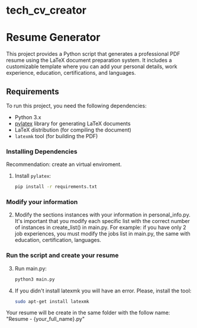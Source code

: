 # tech_cv_creator

# Resume Generator

This project provides a Python script that generates a professional PDF resume using the LaTeX document preparation system. It includes a customizable template where you can add your personal details, work experience, education, certifications, and languages.

## Requirements

To run this project, you need the following dependencies:

- Python 3.x
- [pylatex](https://github.com/JelteF/PyLaTeX) library for generating LaTeX documents
- LaTeX distribution (for compiling the document)
- `latexmk` tool (for building the PDF)

### Installing Dependencies

Recommendation: create an virtual enviroment.

1. Install `pylatex`:
   ```bash
   pip install -r requirements.txt
   ```
### Modify your information

2. Modify the sections instances with your information in personal_info.py. It's important that you modify each specific list with the correct number of instances in create_list() in main.py. For example: if you have only 2 job experiences, you must modify the jobs list in main.py, the same with education, certification, languages.

### Run the script and create your resume

3. Run main.py:
   ```bash
   python3 main.py
   ```
4. If you didn't install latexmk you will have an error. Please, install the tool:
   ```bash
   sudo apt-get install latexmk
   ```

Your resume will be create in the same folder with the follow name: "Resume - {your_full_name}.py"
